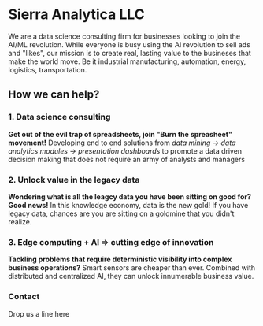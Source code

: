 # Sierra Analytica LLC

We are a data science consulting firm for businesses looking to join the AI/ML revolution. 
While everyone is busy using the AI revolution to sell ads and "likes", our mission is to create real, lasting value to the busineses that make the world move. Be it industrial manufacturing, automation, energy, logistics, transportation.

## How we can help?

### 1. Data science consulting 
**Get out of the evil trap of spreadsheets, join "Burn the spreasheet" movement!**
Developing end to end solutions from _data mining -> data analytics modules -> presentation dashboards_ to promote a data driven decision making that does not require an army of analysts and managers

### 2. Unlock value in the legacy data
**Wondering what is all the leagcy data you have been sitting on good for? Good news!**
In this knowledge economy, data is the new gold! If you have legacy data, chances are you are sitting on a goldmine that you didn't realize.

### 3. Edge computing + AI => cutting edge of innovation
**Tackling problems that require deterministic visibility into complex business operations?**
Smart sensors are cheaper than ever. Combined with distributed and centralized AI, they can unlock innumerable business value. 

### Contact
Drop us a line here 

